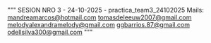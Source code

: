 """
SESION NRO 3 - 24-10-2025 - practica_team3_24102025 
Mails:
 mandreamarcos@hotmail.com
 tomasdeleeuw2007@gmail.com
 melodyalexandramelody@gmail.com
 ggbarrios.87@gmail.com
 odellsilva300@gmail.com
"""

